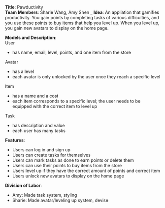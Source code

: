 **Title**: Pawductivity <br>
**Team Members**: Sharie Wang, Amy Shen
_
**Idea**: An appliation that gamifies productivity. You gain points by completing tasks of various difficulties, and you use these points to buy items that help you level up. When you level up, you gain new avatars to display on the home page.

**Models and Description**: 
<br>
User 
- has name, email, level, points, and one item from the store 

Avatar 
- has a level 
- each avatar is only unlocked by the user once they reach a specific level 

Item 
- has a name and a cost 
- each item corresponds to a specific level; the user needs to be equipped with the correct item to level up 

Task 
- has description and value 
- each user has many tasks

**Features**: 
- Users can log in and sign up 
- Users can create tasks for themselves 
- Users can mark tasks as done to earn points or delete them 
- Users can use their points to buy items from the store 
- Users level up if they have the correct amount of points and correct item 
- Users unlock new avatars to display on the home page 

**Division of Labor**:  
- Amy: Made task system, styling 
- Sharie: Made avatar/leveling up system, devise
